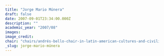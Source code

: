 ```yaml
---
title: "Jorge Mario Múnera"
draft: false
date: 2007-09-01T23:34:00.000Z
description: ""
academic_year: "2007/08"
images:
image_credit:
chair: "chairs/andrés-bello-chair-in-latin-american-cultures-and-civilizations.md"
_slug: jorge-mario-múnera
---
```


